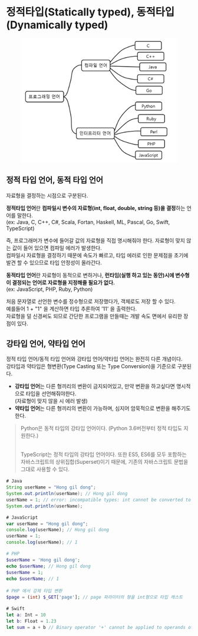 # 정적타입(Statically typed), 동적타입 (Dynamically typed)

<figure><img src="../../../.gitbook/assets/image (5).png" alt=""><figcaption></figcaption></figure>

## 정적 타입 언어, 동적 타입 언어

자료형을 결정하는 시점으로 구분된다.

&#x20;**정적타입 언어**란 **컴파일시 변수의 자료형(int, float, double, string 등)을 결정**하는 언어를 말한다.\
(ex: Java, C, C++, C#, Scala, Fortan, Haskell, ML, Pascal, Go, Swift, TypeScript)

즉, 프로그래머가 변수에 들어갈 값의 자료형을 직접 명시해줘야 한다. 자료형이 맞지 않는 값이 들어 있으면 컴파일 에러가 발생한다.\
컴파일시 자료형을 결정하기 때문에 속도가 빠르고, 타입 에러로 인한 문제점을 초기에 발견 할 수 있으므로 타입 안정성이 올라간다.

**동적타입 언어**란 자료형이 동적으로 변하거나, **런타임(실행 하고 있는 동안)시에 변수형이 결정되는 언어로 자료형을 지정해줄 필요가 없다.**\
(ex: JavaScript, PHP, Ruby, Python)

처음 문자열로 선언한 변수를 정수형으로 저장했다가, 객체로도 저장 할 수 있다.\
예를들어 1 + "1" 을 계산하면 타입 추론하여 '11' 을 출력한다.\
자료형을 덜 신경써도 되므로 간단한 프로그램을 만들때는 개발 속도 면에서 유리한 장점이 있다.

## 강타입 언어, 약타입 언어

정적 타입 언어/동적 타입 언어와 강타입 언어/약타입 언어는 완전히 다른 개념이다.\
강타입과 약타입은 형변환(Type Casting 또는 Type Conversion)을 기준으로 구분된다.

* **강타입 언어**는 다른 형끼리의 변환이 금지되어있고, 만약 변환을 하고싶다면 명시적으로 타입을 선언해줘야한다.\
  (자료형이 맞지 않을 시 에러 발생)
* **약타입 언어**는 다른 형끼리의 변환이 가능하며, 심지어 암묵적으로 변환을 해주기도 한다.

> Python은 동적 타입의 강타입 언어이다. (Python 3.6버전부터 정적 타입도 지원한다.)
>
> \
> TypeScript는 정적 타입의 강타입 언어이다. 또한 ES5, ES6를 모두 포함하는 자바스크립트의 상위집합(Superset)이기 때문에, 기존의 자바스크립트 문법을 그대로 사용할 수 있다.

```java
# Java
String userName = "Hong gil dong";
System.out.println(userName); // Hong gil dong
userName = 1; // error: incompatible types: int cannot be converted to String
System.out.println(userName);
```

```javascript
# JavaScript
var userName = "Hong gil dong";
console.log(userName); // Hong gil dong
userName = 1;
console.log(userName); // 1
```

```php
# PHP
$userName = 'Hong gil dong';
echo $userName; // Hong gil dong
$userName = 1;
echo $userName; // 1

# PHP 에서 강제 타입 변환
$page = (int) $_GET['page']; // page 파라미터의 형을 int형으로 타입 캐스트

```

```swift
# Swift
let a: Int = 10
let b: Float = 1.23
let sum = a + b // Binary operator '+' cannot be applied to operands of type 'Int' and 'Float'    
```
